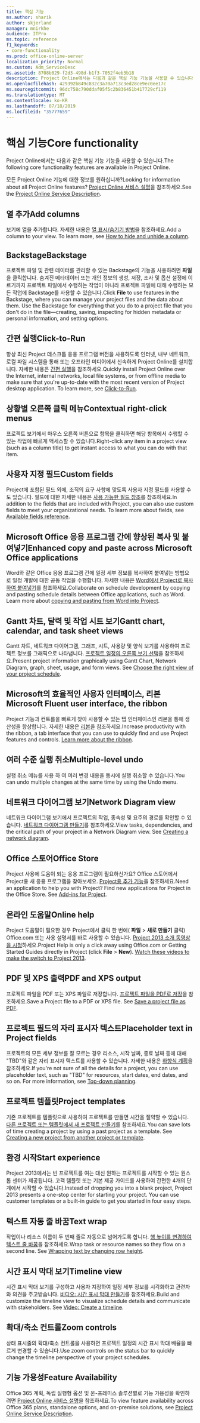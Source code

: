 ```yaml
---
title: 핵심 기능
ms.author: sharik
author: skjerland
manager: mnirkhe
audience: ITPro
ms.topic: reference
f1_keywords:
- core-functionality
ms.prod: office-online-server
localization_priority: Normal
ms.custom: Adm_ServiceDesc
ms.assetid: 8708b029-f2d3-498d-b1f3-7052f4eb3b18
description: Project Online에서는 다음과 같은 핵심 기능 기능을 사용할 수 있습니다.
ms.openlocfilehash: 429392b849c832c3a70a713c3ed28ce9ec0ee17c
ms.sourcegitcommit: 96dc758c790ddaf05f5c2b836451b417729cf119
ms.translationtype: MT
ms.contentlocale: ko-KR
ms.lasthandoff: 07/18/2019
ms.locfileid: "35777659"
---
```

# <a name="core-functionality"></a><span data-ttu-id="be5d7-103">핵심 기능</span><span class="sxs-lookup"><span data-stu-id="be5d7-103">Core functionality</span></span>

<span data-ttu-id="be5d7-104">Project Online에서는 다음과 같은 핵심 기능 기능을 사용할 수 있습니다.</span><span class="sxs-lookup"><span data-stu-id="be5d7-104">The following core functionality features are available in Project Online.</span></span>
  
<span data-ttu-id="be5d7-105">모든 Project Online 기능에 대한 정보를 원하십니까?</span><span class="sxs-lookup"><span data-stu-id="be5d7-105">Looking for information about all Project Online features?</span></span> <span data-ttu-id="be5d7-106">[Project Online 서비스 설명](project-online-service-description.md)을 참조하세요.</span><span class="sxs-lookup"><span data-stu-id="be5d7-106">See the [Project Online Service Description](project-online-service-description.md).</span></span>
  
## <a name="add-columns"></a><span data-ttu-id="be5d7-107">열 추가</span><span class="sxs-lookup"><span data-stu-id="be5d7-107">Add columns</span></span>
<span data-ttu-id="be5d7-108"><a name="bkmk_AddColumns"> </a></span><span class="sxs-lookup"><span data-stu-id="be5d7-108"></span></span>

<span data-ttu-id="be5d7-p102">보기에 열을 추가합니다. 자세한 내용은 [열 표시/숨기기 방법](https://go.microsoft.com/fwlink/p/?LinkId=271343)을 참조하세요.</span><span class="sxs-lookup"><span data-stu-id="be5d7-p102">Add a column to your view. To learn more, see [How to hide and unhide a column](https://go.microsoft.com/fwlink/p/?LinkId=271343).</span></span>
  
## <a name="backstage"></a><span data-ttu-id="be5d7-111">Backstage</span><span class="sxs-lookup"><span data-stu-id="be5d7-111">Backstage</span></span>
<span data-ttu-id="be5d7-112"><a name="bkmk_Backstage"> </a></span><span class="sxs-lookup"><span data-stu-id="be5d7-112"></span></span>

<span data-ttu-id="be5d7-p103">프로젝트 파일 및 관련 데이터를 관리할 수 있는 Backstage의 기능을 사용하려면 **파일**을 클릭합니다. 숨겨진 메타데이터 또는 개인 정보의 생성, 저장, 조사 및 옵션 설정에 이르기까지 프로젝트 파일에서 수행하는 작업이 아니라 프로젝트 파일에 대해 수행하는 모든 작업에 Backstage를 사용할 수 있습니다.</span><span class="sxs-lookup"><span data-stu-id="be5d7-p103">Click **File** to use features in the Backstage, where you can manage your project files and the data about them. Use the Backstage for everything that you do to a project file that you don't do in the file—creating, saving, inspecting for hidden metadata or personal information, and setting options.</span></span> 
  
## <a name="click-to-run"></a><span data-ttu-id="be5d7-115">간편 실행</span><span class="sxs-lookup"><span data-stu-id="be5d7-115">Click-to-Run</span></span>
<span data-ttu-id="be5d7-116"><a name="bkmk_ClicktoRun"> </a></span><span class="sxs-lookup"><span data-stu-id="be5d7-116"></span></span>

<span data-ttu-id="be5d7-p104">항상 최신 Project 데스크톱 응용 프로그램 버전을 사용하도록 인터넷, 내부 네트워크, 로컬 파일 시스템을 통해 또는 오프라인 미디어에서 신속하게 Project Online를 설치합니다. 자세한 내용은 [간편 실행](https://go.microsoft.com/fwlink/p/?LinkId=271596)을 참조하세요.</span><span class="sxs-lookup"><span data-stu-id="be5d7-p104">Quickly install Project Online over the Internet, internal networks, local file systems, or from offline media to make sure that you're up-to-date with the most recent version of Project desktop application. To learn more, see [Click-to-Run](https://go.microsoft.com/fwlink/p/?LinkId=271596).</span></span>
  
## <a name="contextual-right-click-menus"></a><span data-ttu-id="be5d7-119">상황별 오른쪽 클릭 메뉴</span><span class="sxs-lookup"><span data-stu-id="be5d7-119">Contextual right-click menus</span></span>
<span data-ttu-id="be5d7-120"><a name="bkmk_contextual_rightclick_menus_PP"> </a></span><span class="sxs-lookup"><span data-stu-id="be5d7-120"></span></span>

<span data-ttu-id="be5d7-121">프로젝트 보기에서 마우스 오른쪽 버튼으로 항목을 클릭하면 해당 항목에서 수행할 수 있는 작업에 빠르게 액세스할 수 있습니다.</span><span class="sxs-lookup"><span data-stu-id="be5d7-121">Right-click any item in a project view (such as a column title) to get instant access to what you can do with that item.</span></span>
  
## <a name="custom-fields"></a><span data-ttu-id="be5d7-122">사용자 지정 필드</span><span class="sxs-lookup"><span data-stu-id="be5d7-122">Custom fields</span></span>
<span data-ttu-id="be5d7-123"><a name="bkmk_Customfields"> </a></span><span class="sxs-lookup"><span data-stu-id="be5d7-123"></span></span>

<span data-ttu-id="be5d7-p105">Project에 포함된 필드 외에, 조직의 요구 사항에 맞도록 사용자 지정 필드를 사용할 수도 있습니다. 필드에 대한 자세한 내용은 [사용 가능한 필드 참조](https://support.office.com/en-us/article/Available-fields-reference-615a4563-1cc3-40f4-b66f-1b17e793a460)를 참조하세요.</span><span class="sxs-lookup"><span data-stu-id="be5d7-p105">In addition to the fields that are included with Project, you can also use custom fields to meet your organizational needs. To learn more about fields, see [Available fields reference](https://support.office.com/en-us/article/Available-fields-reference-615a4563-1cc3-40f4-b66f-1b17e793a460).</span></span>
  
## <a name="enhanced-copy-and-paste-across-microsoft-office-applications"></a><span data-ttu-id="be5d7-126">Microsoft Office 응용 프로그램 간에 향상된 복사 및 붙여넣기</span><span class="sxs-lookup"><span data-stu-id="be5d7-126">Enhanced copy and paste across Microsoft Office applications</span></span>
<span data-ttu-id="be5d7-127"><a name="bkmk_Enhancedcopypaste"> </a></span><span class="sxs-lookup"><span data-stu-id="be5d7-127"></span></span>

<span data-ttu-id="be5d7-p106">Word와 같은 Office 응용 프로그램 간에 일정 세부 정보를 복사하여 붙여넣는 방법으로 일정 개발에 대한 공동 작업을 수행합니다. 자세한 내용은 [Word에서 Project로 복사하여 붙여넣기](https://go.microsoft.com/fwlink/p/?LinkId=271330)를 참조하세요.</span><span class="sxs-lookup"><span data-stu-id="be5d7-p106">Collaborate on schedule development by copying and pasting schedule details between Office applications, such as Word. Learn more about [copying and pasting from Word into Project](https://go.microsoft.com/fwlink/p/?LinkId=271330).</span></span>
  
## <a name="gantt-chart-calendar-and-task-sheet-views"></a><span data-ttu-id="be5d7-130">Gantt 차트, 달력 및 작업 시트 보기</span><span class="sxs-lookup"><span data-stu-id="be5d7-130">Gantt chart, calendar, and task sheet views</span></span>
<span data-ttu-id="be5d7-131"><a name="bkmk_Ganttchartcalendartasksheetview"> </a></span><span class="sxs-lookup"><span data-stu-id="be5d7-131"></span></span>

<span data-ttu-id="be5d7-p107">Gantt 차트, 네트워크 다이어그램, 그래프, 시트, 사용량 및 양식 보기를 사용하여 프로젝트 정보를 그래픽으로 나타냅니다. [프로젝트 일정의 오른쪽 보기 선택](https://go.microsoft.com/fwlink/?LinkId=402905)을 참조하세요.</span><span class="sxs-lookup"><span data-stu-id="be5d7-p107">Present project information graphically using Gantt Chart, Network Diagram, graph, sheet, usage, and form views. See [Choose the right view of your project schedule](https://go.microsoft.com/fwlink/?LinkId=402905).</span></span>
  
## <a name="microsoft-fluent-user-interface-the-ribbon"></a><span data-ttu-id="be5d7-134">Microsoft의 효율적인 사용자 인터페이스, 리본</span><span class="sxs-lookup"><span data-stu-id="be5d7-134">Microsoft Fluent user interface, the ribbon</span></span>
<span data-ttu-id="be5d7-135"><a name="bkmk_MSFTFluent_UI_PP"> </a></span><span class="sxs-lookup"><span data-stu-id="be5d7-135"></span></span>

<span data-ttu-id="be5d7-p108">Project 기능과 컨트롤을 빠르게 찾아 사용할 수 있는 탭 인터페이스인 리본을 통해 생산성을 향상합니다. 자세한 내용은 [리본](https://go.microsoft.com/fwlink/p/?LinkId=271325)을 참조하세요.</span><span class="sxs-lookup"><span data-stu-id="be5d7-p108">Increase productivity with the ribbon, a tab interface that you can use to quickly find and use Project features and controls. [Learn more about the ribbon](https://go.microsoft.com/fwlink/p/?LinkId=271325).</span></span>
  
## <a name="multiple-level-undo"></a><span data-ttu-id="be5d7-138">여러 수준 실행 취소</span><span class="sxs-lookup"><span data-stu-id="be5d7-138">Multiple-level undo</span></span>
<span data-ttu-id="be5d7-139"><a name="bkmk_Multiplelevelundo"> </a></span><span class="sxs-lookup"><span data-stu-id="be5d7-139"></span></span>

<span data-ttu-id="be5d7-140">실행 취소 메뉴를 사용 하 여 여러 변경 내용을 동시에 실행 취소할 수 있습니다.</span><span class="sxs-lookup"><span data-stu-id="be5d7-140">You can undo multiple changes at the same time by using the Undo menu.</span></span> 
  
## <a name="network-diagram-view"></a><span data-ttu-id="be5d7-141">네트워크 다이어그램 보기</span><span class="sxs-lookup"><span data-stu-id="be5d7-141">Network Diagram view</span></span>
<span data-ttu-id="be5d7-142"><a name="bkmk_Networkdiagramview"> </a></span><span class="sxs-lookup"><span data-stu-id="be5d7-142"></span></span>

<span data-ttu-id="be5d7-p109">네트워크 다이어그램 보기에서 프로젝트의 작업, 종속성 및 요주의 경로를 확인할 수 있습니다. [네트워크 다이어그램 만들기](https://go.microsoft.com/fwlink/p/?LinkId=271338)를 참조하세요.</span><span class="sxs-lookup"><span data-stu-id="be5d7-p109">View tasks, dependencies, and the critical path of your project in a Network Diagram view. See [Creating a network diagram](https://go.microsoft.com/fwlink/p/?LinkId=271338).</span></span>
  
## <a name="office-store"></a><span data-ttu-id="be5d7-145">Office 스토어</span><span class="sxs-lookup"><span data-stu-id="be5d7-145">Office Store</span></span>
<span data-ttu-id="be5d7-146"><a name="bkmk_OfficeStore"> </a></span><span class="sxs-lookup"><span data-stu-id="be5d7-146"></span></span>

<span data-ttu-id="be5d7-p110">Project 사용에 도움이 되는 응용 프로그램이 필요하신가요? Office 스토어에서 Project용 새 응용 프로그램을 찾아보세요. [Project용 추가 기능](https://go.microsoft.com/fwlink/?LinkId=273883)을 참조하세요.</span><span class="sxs-lookup"><span data-stu-id="be5d7-p110">Need an application to help you with Project? Find new applications for Project in the Office Store. See [Add-ins for Project](https://go.microsoft.com/fwlink/?LinkId=273883).</span></span>
  
## <a name="online-help"></a><span data-ttu-id="be5d7-150">온라인 도움말</span><span class="sxs-lookup"><span data-stu-id="be5d7-150">Online help</span></span>
<span data-ttu-id="be5d7-151"><a name="bkmk_Online_help_PP"> </a></span><span class="sxs-lookup"><span data-stu-id="be5d7-151"></span></span>

<span data-ttu-id="be5d7-p111">Project 도움말이 필요한 경우 Project에서 클릭 한 번에( **파일** \> **새로 만들기** 클릭) Office.com 또는 사용 설명서를 바로 사용할 수 있습니다. [Project 2013 소개 동영상을 시청](https://go.microsoft.com/fwlink/p/?LinkId=271325)하세요.</span><span class="sxs-lookup"><span data-stu-id="be5d7-p111">Project Help is only a click away using Office.com or Getting Started Guides directly in Project (click **File** \> **New**). [Watch these videos to make the switch to Project 2013](https://go.microsoft.com/fwlink/p/?LinkId=271325).</span></span>
  
## <a name="pdf-and-xps-output"></a><span data-ttu-id="be5d7-154">PDF 및 XPS 출력</span><span class="sxs-lookup"><span data-stu-id="be5d7-154">PDF and XPS output</span></span>
<span data-ttu-id="be5d7-155"><a name="bkmk_PDFXPSoutput"> </a></span><span class="sxs-lookup"><span data-stu-id="be5d7-155"></span></span>

<span data-ttu-id="be5d7-p112">프로젝트 파일을 PDF 또는 XPS 파일로 저장합니다. [프로젝트 파일을 PDF로 저장](https://go.microsoft.com/fwlink/p/?LinkId=271350)을 참조하세요.</span><span class="sxs-lookup"><span data-stu-id="be5d7-p112">Save a Project file to a PDF or XPS file. See [Save a project file as PDF](https://go.microsoft.com/fwlink/p/?LinkId=271350).</span></span>
  
## <a name="placeholder-text-in-project-fields"></a><span data-ttu-id="be5d7-158">프로젝트 필드의 자리 표시자 텍스트</span><span class="sxs-lookup"><span data-stu-id="be5d7-158">Placeholder text in Project fields</span></span>
<span data-ttu-id="be5d7-159"><a name="bkmk_PlaceholdertextinProjectFields"> </a></span><span class="sxs-lookup"><span data-stu-id="be5d7-159"></span></span>

<span data-ttu-id="be5d7-p113">프로젝트의 모든 세부 정보를 잘 모르는 경우 리소스, 시작 날짜, 종료 날짜 등에 대해 "TBD"와 같은 자리 표시자 텍스트를 사용할 수 있습니다. 자세한 내용은 [하향식 계획](https://go.microsoft.com/fwlink/p/?LinkId=271333)을 참조하세요.</span><span class="sxs-lookup"><span data-stu-id="be5d7-p113">If you're not sure of all the details for a project, you can use placeholder text, such as "TBD" for resources, start dates, end dates, and so on. For more information, see [Top-down planning](https://go.microsoft.com/fwlink/p/?LinkId=271333).</span></span>
  
## <a name="project-templates"></a><span data-ttu-id="be5d7-162">프로젝트 템플릿</span><span class="sxs-lookup"><span data-stu-id="be5d7-162">Project templates</span></span>
<span data-ttu-id="be5d7-163"><a name="bkmk_ProjectTemplates"> </a></span><span class="sxs-lookup"><span data-stu-id="be5d7-163"></span></span>

<span data-ttu-id="be5d7-p114">기존 프로젝트를 템플릿으로 사용하여 프로젝트를 만들면 시간을 절약할 수 있습니다. [다른 프로젝트 또는 템플릿에서 새 프로젝트 만들기](https://go.microsoft.com/fwlink/p/?LinkId=271328)를 참조하세요.</span><span class="sxs-lookup"><span data-stu-id="be5d7-p114">You can save lots of time creating a project by using a past project as a template. See [Creating a new project from another project or template](https://go.microsoft.com/fwlink/p/?LinkId=271328).</span></span>
  
## <a name="start-experience"></a><span data-ttu-id="be5d7-166">환경 시작</span><span class="sxs-lookup"><span data-stu-id="be5d7-166">Start experience</span></span>
<span data-ttu-id="be5d7-167"><a name="bkmk_Startexperience"> </a></span><span class="sxs-lookup"><span data-stu-id="be5d7-167"></span></span>

<span data-ttu-id="be5d7-p115">Project 2013에서는 빈 프로젝트를 여는 대신 원하는 프로젝트를 시작할 수 있는 원스톱 센터가 제공됩니다. 고객 템플릿 또는 기본 제공 가이드를 사용하여 간편한 4개의 단계에서 시작할 수 있습니다.</span><span class="sxs-lookup"><span data-stu-id="be5d7-p115">Instead of dropping you into a blank project, Project 2013 presents a one-stop center for starting your project. You can use customer templates or a built-in guide to get you started in four easy steps.</span></span>
  
## <a name="text-wrap"></a><span data-ttu-id="be5d7-170">텍스트 자동 줄 바꿈</span><span class="sxs-lookup"><span data-stu-id="be5d7-170">Text wrap</span></span>
<span data-ttu-id="be5d7-171"><a name="bkmk_Textwrap"> </a></span><span class="sxs-lookup"><span data-stu-id="be5d7-171"></span></span>

<span data-ttu-id="be5d7-p116">작업이나 리소스 이름이 두 번째 줄로 자동으로 넘어가도록 합니다. [행 높이를 변경하여 텍스트 줄 바꿈](https://go.microsoft.com/fwlink/p/?LinkId=271344)을 참조하세요.</span><span class="sxs-lookup"><span data-stu-id="be5d7-p116">Wrap task or resource names so they flow on a second line. See [Wrapping text by changing row height](https://go.microsoft.com/fwlink/p/?LinkId=271344).</span></span>
  
## <a name="timeline-view"></a><span data-ttu-id="be5d7-174">시간 표시 막대 보기</span><span class="sxs-lookup"><span data-stu-id="be5d7-174">Timeline view</span></span>
<span data-ttu-id="be5d7-175"><a name="bkmk_TimelineView"> </a></span><span class="sxs-lookup"><span data-stu-id="be5d7-175"></span></span>

<span data-ttu-id="be5d7-p117">시간 표시 막대 보기를 구성하고 사용자 지정하여 일정 세부 정보를 시각화하고 관련자와 의견을 주고받습니다. [비디오: 시간 표시 막대 만들기](https://go.microsoft.com/fwlink/?LinkId=402912)를 참조하세요.</span><span class="sxs-lookup"><span data-stu-id="be5d7-p117">Build and customize the timeline view to visualize schedule details and communicate with stakeholders. See [Video: Create a timeline](https://go.microsoft.com/fwlink/?LinkId=402912).</span></span>
  
## <a name="zoom-controls"></a><span data-ttu-id="be5d7-178">확대/축소 컨트롤</span><span class="sxs-lookup"><span data-stu-id="be5d7-178">Zoom controls</span></span>
<span data-ttu-id="be5d7-179"><a name="bkmk_Zoomcontrols"> </a></span><span class="sxs-lookup"><span data-stu-id="be5d7-179"></span></span>

<span data-ttu-id="be5d7-180">상태 표시줄의 확대/축소 컨트롤을 사용하면 프로젝트 일정의 시간 표시 막대 배율을 빠르게 변경할 수 있습니다.</span><span class="sxs-lookup"><span data-stu-id="be5d7-180">Use zoom controls on the status bar to quickly change the timeline perspective of your project schedules.</span></span> 
  
## <a name="feature-availability"></a><span data-ttu-id="be5d7-181">기능 가용성</span><span class="sxs-lookup"><span data-stu-id="be5d7-181">Feature Availability</span></span>
<span data-ttu-id="be5d7-182"><a name="bkmk_Zoomcontrols"> </a></span><span class="sxs-lookup"><span data-stu-id="be5d7-182"></span></span>

<span data-ttu-id="be5d7-183">Office 365 계획, 독립 실행형 옵션 및 온-프레미스 솔루션별로 기능 가용성을 확인하려면 [Project Online 서비스 설명](project-online-service-description.md)을 참조하세요.</span><span class="sxs-lookup"><span data-stu-id="be5d7-183">To view feature availability across Office 365 plans, standalone options, and on-premise solutions, see [Project Online Service Description](project-online-service-description.md).</span></span>
  


